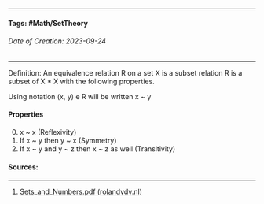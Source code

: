__________________________________________________________________________
#### **Tags:** #Math/SetTheory 
###### *Date of Creation: 2023-09-24*
__________________________________________________________________________

Definition: An equivalence relation R on a set X is a subset relation R is a subset of X * X with the following properties. 

Using notation (x, y) e R will be written x ~ y
#### Properties
0. x ~ x (Reflexivity)
1. If x ~ y then y ~ x (Symmetry)
2. If x ~ y and y ~ z then x ~ z as well (Transitivity)
#### Sources:
__________________________________________________________________________
1. [Sets_and_Numbers.pdf (rolandvdv.nl)](https://www.rolandvdv.nl/Sets_and_Numbers.pdf)